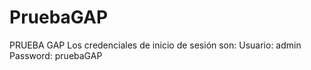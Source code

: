 # PruebaGAP
PRUEBA GAP
Los credenciales de inicio de sesión son:
Usuario: admin
Password: pruebaGAP
